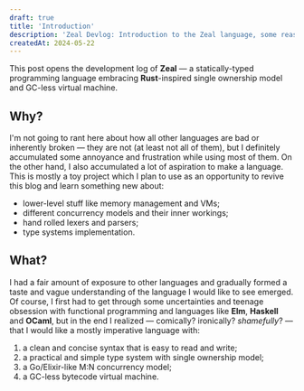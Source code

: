```yaml
---
draft: true
title: 'Introduction'
description: 'Zeal Devlog: Introduction to the Zeal language, some reasons and background behind it.'
createdAt: 2024-05-22
---
```


This post opens the development log of **Zeal** — a statically-typed programming language embracing **Rust**-inspired single ownership model and GC-less virtual machine.

## Why?

I'm not going to rant here about how all other languages are bad or inherently broken — they are not (at least not all of them), but I definitely accumulated some annoyance and frustration while using most of them. On the other hand, I also accumulated a lot of aspiration to make a language. This is mostly a toy project which I plan to use as an opportunity to revive this blog and learn something new about:

- lower-level stuff like memory management and VMs;
- different concurrency models and their inner workings;
- hand rolled lexers and parsers;
- type systems implementation.

## What?

I had a fair amount of exposure to other languages and gradually formed a taste and vague understanding of the language I would like to see emerged. Of course, I first had to get through some uncertainties and teenage obsession with functional programming and languages like **Elm**, **Haskell** and **OCaml**, but in the end I realized — comically? ironically? _shamefully_? — that I would like a mostly imperative language with:

1. a clean and concise syntax that is easy to read and write;
2. a practical and simple type system with single ownership model;
3. a Go/Elixir-like M:N concurrency model;
4. a GC-less bytecode virtual machine.
